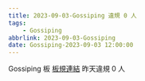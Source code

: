 ```yaml
---
title: 2023-09-03-Gossiping 違規 0 人
tags:
    - Gossiping
abbrlink: 2023-09-03-Gossiping
date: Gossiping-2023-09-03 12:00:00
---
```

Gossiping 板 [板規連結](https://www.ptt.cc/bbs/Gossiping/M.1637425085.A.07D.html)
昨天違規 0 人
